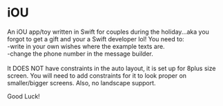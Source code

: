 # iOU
An iOU app/toy written in Swift for couples during the holiday...aka you forgot to get a gift and your a Swift developer lol!
You need to:
<br>
-write in your own wishes where the example texts are.
<br>
-change the phone number in the message builder.
<br>
<br>
It DOES NOT have constraints in the auto layout, it is set up for 8plus size screen. You will need to add constraints for it to look proper on smaller/bigger screens. Also, no landscape support.

Good Luck!

